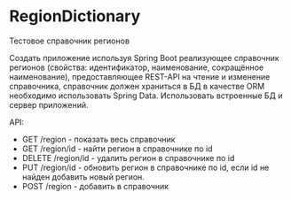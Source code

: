 # RegionDictionary
Тестовое справочник регионов 

Создать приложение используя Spring Boot реализующее справочник регионов (свойства: идентификатор, наименование, сокращённое наименование), предоставляющее REST-API на чтение и изменение справочника, справочник должен храниться в БД в качестве ORM необходимо использовать Spring Data. Использовать встроенные БД и сервер приложений.

API:
  - GET /region - показать весь справочник
  - GET /region/id - найти регион в справочнике по id 
  - DELETE /region/id - удалить регион в справочнике по id 
  - PUT /region/id - обновить регион в справочнике по id, если id не найден добавить новый регион. 
  - POST /region - добавить в справочник
